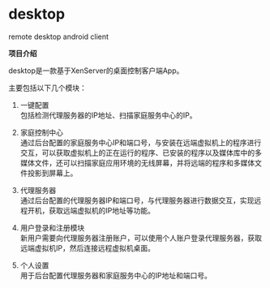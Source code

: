 # desktop
remote desktop android client

**项目介绍**

desktop是一款基于XenServer的桌面控制客户端App。

主要包括以下几个模块：

1. 一键配置  
  包括检测代理服务器的IP地址、扫描家庭服务中心的IP。

2. 家庭控制中心  
  通过后台配置的家庭服务中心IP和端口号，与安装在远端虚拟机上的程序进行交互，可以获取虚拟机上的正在运行的程序、已安装的程序以及媒体库中的多媒体文件，还可以扫描家庭应用环境的无线屏幕，并将远端的程序和多媒体文件投影到屏幕上。

3. 代理服务器  
  通过后台配置的代理服务器IP和端口号，与代理服务器进行数据交互，实现远程开机，获取远端虚拟机的IP地址等功能。

4. 用户登录和注册模块  
  新用户需要向代理服务器注册账户，可以使用个人账户登录代理服务器，获取远端虚拟机IP，然后连接远程虚拟机桌面。
  
5. 个人设置  
  用于后台配置代理服务器和家庭服务中心的IP地址和端口号。

